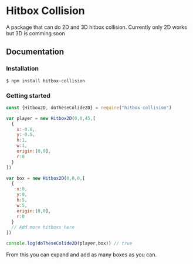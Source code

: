 # Hitbox Collision
 A package that can do 2D and 3D hitbox collision. Currently only 2D works but 3D is comming soon
## Documentation
### Installation

`$ npm install hitbox-collision`

### Getting started

```javascript
const {Hitbox2D, doTheseColide2D} = require("hitbox-collision")

var player = new Hitbox2D(0,0,45,[
  {
    x:-0.8,
    y:-0.5,
    h:1,
    w:1,
    origin:[0,0],
    r:0
  }
])

var box = new Hitbox2D(0,0,0,[
  {
    x:0,
    y:0,
    h:5,
    w:5,
    origin:[0,0],
    r:0
  }
  // Add more hitboxs here
])

console.log(doTheseColide2D(player,box)) // true
```

From this you can expand and add as many boxes as you can.